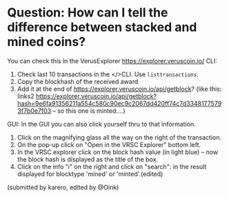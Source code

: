 # ﻿Question: How can I tell the difference between stacked and mined coins?

You can check this in the VerusExplorer https://explorer.veruscoin.io/
CLI:
1) Check last 10 transactions in the </>CLI. Use `listtransactions`.
2) Copy the blockhash of the received award
3) Add it at the end of https://explorer.veruscoin.io/api/getblock?
(like this: links2 https://explorer.veruscoin.io/api/getblock?hash=9e6fa91356211a554c580c90ec9c2067dd420ff74c7d33481775793f7b0e7f03 – so this one is minted....)

GUI:
In the GUI you can also click yourself thru to that information.
1) Click on the magnifying glass all the way on the right of the transaction.
2) On the pop-up click on "Open in the VRSC Explorer" bottom left.
3) In the VRSC explorer click on the block hash value (in light blue) – now the block hash is displayed as the title of the box.
4) Click on the info "i" on the right and click on "search": in the result displayed for blocktype 'mined' or 'minted'.(edited)

(submitted by karero, edited by @Oink)
